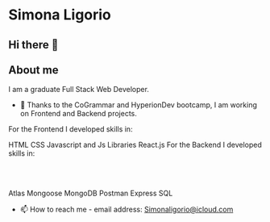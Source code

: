 # Simona Ligorio

## Hi there 👋 <br></br> About me

I am a graduate Full Stack Web Developer. 

- 🔭 Thanks to the CoGrammar and HyperionDev bootcamp, I am working on Frontend and Backend projects.

For the Frontend I developed skills in:

HTML
CSS
Javascript and Js Libraries
React.js
For the Backend I developed skills in:

<br></br>

Atlas
Mongoose
MongoDB
Postman
Express
SQL

- 📫 How to reach me - email address: Simonaligorio@icloud.com

<!--
**Sylig/Sylig** is a ✨ _special_ ✨ repository because its `README.md` (this file) appears on your GitHub profile.

Here are some ideas to get you started:

- 🔭 I’m currently working on ...
- 🌱 I’m currently learning ...
- 👯 I’m looking to collaborate on ...
- 🤔 I’m looking for help with ...
- 💬 Ask me about ...
- 📫 How to reach me: ...
- 😄 Pronouns: ...
- ⚡ Fun fact: ...
-->
